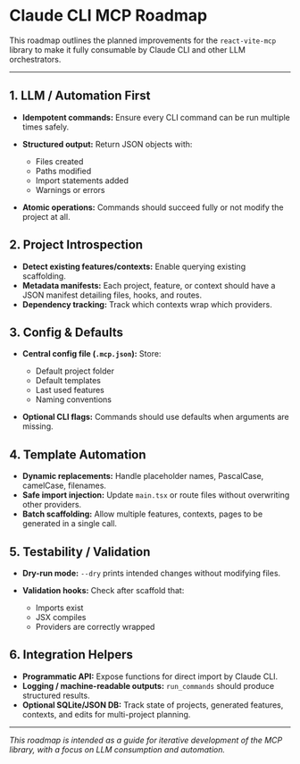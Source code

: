 # Claude CLI MCP Roadmap

This roadmap outlines the planned improvements for the `react-vite-mcp` library to make it fully consumable by Claude CLI and other LLM orchestrators.

---

## 1. LLM / Automation First

- **Idempotent commands:** Ensure every CLI command can be run multiple times safely.
- **Structured output:** Return JSON objects with:

  - Files created
  - Paths modified
  - Import statements added
  - Warnings or errors

- **Atomic operations:** Commands should succeed fully or not modify the project at all.

## 2. Project Introspection

- **Detect existing features/contexts:** Enable querying existing scaffolding.
- **Metadata manifests:** Each project, feature, or context should have a JSON manifest detailing files, hooks, and routes.
- **Dependency tracking:** Track which contexts wrap which providers.

## 3. Config & Defaults

- **Central config file (`.mcp.json`):** Store:

  - Default project folder
  - Default templates
  - Last used features
  - Naming conventions

- **Optional CLI flags:** Commands should use defaults when arguments are missing.

## 4. Template Automation

- **Dynamic replacements:** Handle placeholder names, PascalCase, camelCase, filenames.
- **Safe import injection:** Update `main.tsx` or route files without overwriting other providers.
- **Batch scaffolding:** Allow multiple features, contexts, pages to be generated in a single call.

## 5. Testability / Validation

- **Dry-run mode:** `--dry` prints intended changes without modifying files.
- **Validation hooks:** Check after scaffold that:

  - Imports exist
  - JSX compiles
  - Providers are correctly wrapped

## 6. Integration Helpers

- **Programmatic API:** Expose functions for direct import by Claude CLI.
- **Logging / machine-readable outputs:** `run_commands` should produce structured results.
- **Optional SQLite/JSON DB:** Track state of projects, generated features, contexts, and edits for multi-project planning.

---

_This roadmap is intended as a guide for iterative development of the MCP library, with a focus on LLM consumption and automation._
